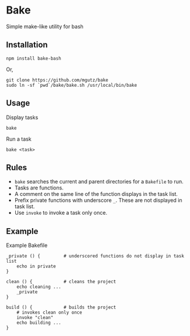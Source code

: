 # Bake

Simple make-like utility for bash


## Installation

    npm install bake-bash

Or,

    git clone https://github.com/mgutz/bake
    sudo ln -sf `pwd`/bake/bake.sh /usr/local/bin/bake

## Usage

Display tasks

    bake

Run a task

    bake <task>

## Rules

* `bake` searches the current and parent directories for a  `Bakefile` to run.
* Tasks are functions.
* A comment on the same line of the function displays in the task list.
* Prefix private functions with underscore `_`. These are not displayed in task list.
* Use `invoke` to invoke a task only once.

## Example

Example Bakefile

    _private () {         # underscored functions do not display in task list
        echo in private
    }

    clean () {            # cleans the project
        echo cleaning ...
        _private
    }

    build () {            # builds the project
        # invokes clean only once
        invoke "clean"
        echo building ...
    }



